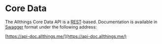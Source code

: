 # Core Data

The Allthings Core Data API is a [REST](https://en.wikipedia.org/wiki/Representational_state_transfer)-based. 
Documentation is available in [Swagger](http://swagger.io/) format under the
following address:

[https://api-doc.allthings.me/](https://api-doc.allthings.me/)
